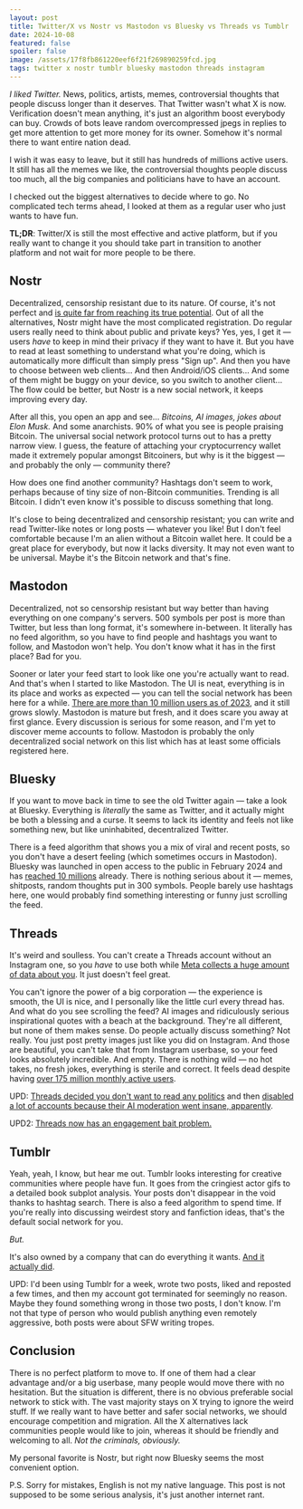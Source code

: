 ```yaml
---
layout: post
title: Twitter/X vs Nostr vs Mastodon vs Bluesky vs Threads vs Tumblr
date: 2024-10-08
featured: false
spoiler: false
image: /assets/17f8fb861220eef6f21f269890259fcd.jpg
tags: twitter x nostr tumblr bluesky mastodon threads instagram
---
```


*I liked Twitter.* News, politics, artists, memes, controversial thoughts that people discuss longer than it deserves.
That Twitter wasn't what X is now. Verification doesn't mean anything, it's just an algorithm boost everybody can buy. Crowds of bots leave random overcompressed jpegs in replies to get more attention to get more money for its owner. Somehow it's normal there to want entire nation dead.

I wish it was easy to leave, but it still has hundreds of millions active users. It still has all the memes we like, the controversial thoughts people discuss too much, all the big companies and politicians have to have an account.

I checked out the biggest alternatives to decide where to go. No complicated tech terms ahead, I looked at them as a regular user who just wants to have fun.

**TL;DR**: Twitter/X is still the most effective and active platform, but if you really want to change it you should take part in transition to another platform and not wait for more people to be there.


## Nostr

Decentralized, censorship resistant due to its nature. Of course, it's not perfect and [is quite far from reaching its true potential](https://habla.news/fiatjaf/87a208d9). Out of all the alternatives, Nostr might have the most complicated registration. Do regular users really need to think about public and private keys? Yes, yes, I get it — users *have* to keep in mind their privacy if they want to have it. But you have to read at least something to understand what you're doing, which is automatically more difficult than simply press "Sign up". And then you have to choose between web clients... And then Android/iOS clients... And some of them might be buggy on your device, so you switch to another client... The flow could be better, but Nostr is a new social network, it keeps improving every day.

After all this, you open an app and see... *Bitcoins, AI images, jokes about Elon Musk.* And some anarchists.
90% of what you see is people praising Bitcoin. The universal social network protocol turns out to has a pretty narrow view. I guess, the feature of attaching your cryptocurrency wallet made it extremely popular amongst Bitcoiners, but why is it the biggest — and probably the only — community there?

How does one find another community? Hashtags don't seem to work, perhaps because of tiny size of non-Bitcoin communities. Trending is all Bitcoin. I didn't even know it's possible to discuss something that long.

It's close to being decentralized and censorship resistant; you can write and read Twitter-like notes or long posts — whatever you like! But I don't feel comfortable because I'm an alien without a Bitcoin wallet here. It could be a great place for everybody, but now it lacks diversity. It may not even want to be universal. Maybe it's the Bitcoin network and that's fine.

## Mastodon

Decentralized, not so censorship resistant but way better than having everything on one company's servers. 500 symbols per post is more than Twitter, but less than long format, it's somewhere in-between. It literally has no feed algorithm, so you have to find people and hashtags you want to follow, and Mastodon won't help. You don't know what it has in the first place? Bad for you.

Sooner or later your feed start to look like one you're actually want to read. And that's when I started to like Mastodon. The UI is neat, everything is in its place and works as expected — you can tell the social network has been here for a while. [There are more than 10 million users as of 2023](https://www.itworldcanada.com/article/mastodon-passes-the-10-million-account-milestone/533720), and it still grows slowly. Mastodon is mature but fresh, and it does scare you away at first glance. Every discussion is serious for some reason, and I'm yet to discover meme accounts to follow. Mastodon is probably the only decentralized social network on this list which has at least some officials registered here.

## Bluesky

If you want to move back in time to see the old Twitter again — take a look at Bluesky. Everything is *literally* the same as Twitter, and it actually might be both a blessing and a curse. It seems to lack its identity and feels not like something new, but like uninhabited, decentralized Twitter.

There is a feed algorithm that shows you a mix of viral and recent posts, so you don't have a desert feeling (which sometimes occurs in Mastodon). Bluesky was launched in open access to the public in February 2024 and has [reached 10 millions](https://bsky.app/profile/bsky.app/post/3l4cilpvtr22w) already.
There is nothing serious about it — memes, shitposts, random thoughts put in 300 symbols. People barely use hashtags here, one would probably find something interesting or funny just scrolling the feed.

## Threads

It's weird and soulless. You can't create a Threads account without an Instagram one, so you *have* to use both while [Meta collects a huge amount of data about you](https://www.facebook.com/privacy/policy/). It just doesn't feel great.

You can't ignore the power of a big corporation — the experience is smooth, the UI is nice, and I personally like the little curl every thread has. And what do you see scrolling the feed? AI images and ridiculously serious inspirational quotes with a beach at the background. They're all different, but none of them makes sense. Do people actually discuss something? Not really. You just post pretty images just like you did on Instagram. And those are beautiful, you can't take that from Instagram userbase, so your feed looks absolutely incredible. And empty. There is nothing wild — no hot takes, no fresh jokes, everything is sterile and correct. It feels dead despite having [over 175 million monthly active users](https://www.threads.net/@zuck/post/C89oeSORn81).

UPD: [Threads decided you don't want to read any politics](https://techcrunch.com/2024/02/09/instagram-and-threads-will-no-longer-proactively-recommend-political-content/) and then [disabled a lot of accounts because their AI moderation went insane, apparently](https://www.theverge.com/2024/10/9/24266096/instagram-threads-moderation-account-post-deleted-limited).

UPD2: [Threads now has an engagement bait problem.](https://www.theverge.com/2024/10/7/24264382/threads-engagement-bait-problem-mosseri-meta)

## Tumblr

Yeah, yeah, I know, but hear me out. Tumblr looks interesting for creative communities where people have fun. It goes from the cringiest actor gifs to a detailed book subplot analysis. Your posts don't disappear in the void thanks to hashtag search. There is also a feed algorithm to spend time. If you're really into discussing weirdest story and fanfiction ideas, that's the default social network for you.

*But.*

It's also owned by a company that can do everything it wants. [And it actually did](https://www.theverge.com/2018/12/3/18123752/tumblr-adult-content-porn-ban-date-explicit-changes-why-safe-mode).

UPD: I'd been using Tumblr for a week, wrote two posts, liked and reposted a few times, and then my account got terminated for seemingly no reason. Maybe they found something wrong in those two posts, I don't know. I'm not that type of person who would publish anything even remotely aggressive, both posts were about SFW writing tropes.

## Conclusion

There is no perfect platform to move to. If one of them had a clear advantage and/or a big userbase, many people would move there with no hesitation. But the situation is different, there is no obvious preferable social network to stick with. The vast majority stays on X trying to ignore the weird stuff. If we really want to have better and safer social networks, we should encourage competition and migration. All the X alternatives lack communities people would like to join, whereas it should be friendly and welcoming to all. *Not the criminals, obviously.*


My personal favorite is Nostr, but right now Bluesky seems the most convenient option.


P.S. Sorry for mistakes, English is not my native language. This post is not supposed to be some serious analysis, it's just another internet rant.
